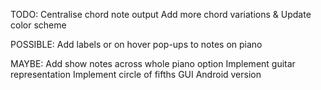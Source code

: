 TODO:
Centralise chord note output
Add more chord variations & Update color scheme

POSSIBLE:
Add labels or on hover pop-ups to notes on piano

MAYBE:
Add show notes across whole piano option
Implement guitar representation
Implement circle of fifths GUI
Android version